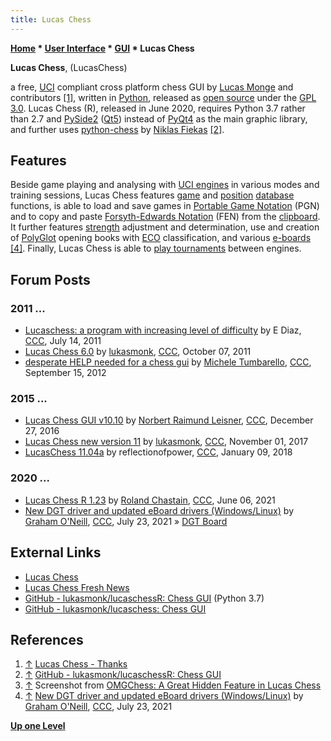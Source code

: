 ```yaml
---
title: Lucas Chess
---
```

**[Home](Home "Home") \* [User Interface](User_Interface "User Interface") \* [GUI](GUI "GUI") \* Lucas Chess**


**Lucas Chess**, (LucasChess)   

a free, [UCI](UCI "UCI") compliant cross platform chess GUI by [Lucas Monge](index.php?title=Lucas_Monge&action=edit&redlink=1 "Lucas Monge (page does not exist)") and contributors <a id="cite-note-1" href="#cite-ref-1">[1]</a>,
written in [Python](Python "Python"), released as [open source](https://en.wikipedia.org/wiki/Open_source) under the [GPL 3.0](Free_Software_Foundation#GPL "Free Software Foundation").
Lucas Chess (R), released in June 2020, requires Python 3.7 rather than 2.7 and [PySide2](https://en.wikipedia.org/wiki/PySide) ([Qt5](https://en.wikipedia.org/wiki/Qt_version_history#Qt_5)) instead of [PyQt4](https://en.wikipedia.org/wiki/PyQt#PyQt4) as the main graphic library,
and further uses [python-chess](Python-chess "Python-chess") by [Niklas Fiekas](Niklas_Fiekas "Niklas Fiekas") <a id="cite-note-2" href="#cite-ref-2">[2]</a>. 



## Features


Beside game playing and analysing with [UCI engines](Category:UCI "Category:UCI") in various modes and training sessions, 
Lucas Chess features [game](Chess_Game "Chess Game") and [position](Chess_Position "Chess Position") [database](Databases "Databases") functions, is able to load and save games in [Portable Game Notation](Portable_Game_Notation "Portable Game Notation") (PGN) 
and to copy and paste [Forsyth-Edwards Notation](Forsyth-Edwards_Notation "Forsyth-Edwards Notation") (FEN) from the [clipboard](https://en.wikipedia.org/wiki/Clipboard_%28computing%29).
It further features [strength](Playing_Strength "Playing Strength") adjustment and determination, use and creation of [PolyGlot](PolyGlot "PolyGlot") opening books with [ECO](ECO "ECO") classification, 
and various [e-boards](Sensory_Board "Sensory Board") <a id="cite-note-4" href="#cite-ref-4">[4]</a>.
Finally, Lucas Chess is able to [play tournaments](Tournament_Manager "Tournament Manager") between engines.



## Forum Posts


### 2011 ...


* [Lucaschess: a program with increasing level of difficulty](http://www.talkchess.com/forum3/viewtopic.php?f=2&t=39720) by E Diaz, [CCC](CCC "CCC"), July 14, 2011
* [Lucas Chess 6.0](http://www.talkchess.com/forum3/viewtopic.php?f=2&t=40668) by [lukasmonk](index.php?title=Lucas_Monge&action=edit&redlink=1 "Lucas Monge (page does not exist)"), [CCC](CCC "CCC"), October 07, 2011
* [desperate HELP needed for a chess gui](http://www.talkchess.com/forum3/viewtopic.php?f=7&t=45159) by [Michele Tumbarello](index.php?title=Michele_Tumbarello&action=edit&redlink=1 "Michele Tumbarello (page does not exist)"), [CCC](CCC "CCC"), September 15, 2012


### 2015 ...


* [Lucas Chess GUI v10.10](http://www.talkchess.com/forum3/viewtopic.php?f=2&t=62616) by [Norbert Raimund Leisner](Norbert_Raimund_Leisner "Norbert Raimund Leisner"), [CCC](CCC "CCC"), December 27, 2016
* [Lucas Chess new version 11](http://www.talkchess.com/forum3/viewtopic.php?f=2&t=65607) by [lukasmonk](index.php?title=Lucas_Monge&action=edit&redlink=1 "Lucas Monge (page does not exist)"), [CCC](CCC "CCC"), November 01, 2017
* [LucasChess 11.04a](http://www.talkchess.com/forum3/viewtopic.php?f=2&t=66285) by reflectionofpower, [CCC](CCC "CCC"), January 09, 2018


### 2020 ...


* [Lucas Chess R 1.23](http://www.talkchess.com/forum3/viewtopic.php?f=2&t=77447) by [Roland Chastain](Roland_Chastain "Roland Chastain"), [CCC](CCC "CCC"), June 06, 2021
* [New DGT driver and updated eBoard drivers (Windows/Linux)](http://www.talkchess.com/forum3/viewtopic.php?f=2&t=77783) by [Graham O'Neill](index.php?title=Graham_O%27Neill&action=edit&redlink=1 "Graham O'Neill (page does not exist)"), [CCC](CCC "CCC"), July 23, 2021 » [DGT Board](DGT_Board "DGT Board")


## External Links


* [Lucas Chess](https://lucaschess.pythonanywhere.com/)
* [Lucas Chess Fresh News](https://lucaschess.blogspot.com/)
* [GitHub - lukasmonk/lucaschessR: Chess GUI](https://github.com/lukasmonk/lucaschessR) (Python 3.7)
* [GitHub - lukasmonk/lucaschess: Chess GUI](https://github.com/lukasmonk/lucaschess)


## References


1. <a id="cite-ref-1" href="#cite-note-1">↑</a> [Lucas Chess - Thanks](https://lucaschess.pythonanywhere.com/thanks)
2. <a id="cite-ref-2" href="#cite-note-2">↑</a> [GitHub - lukasmonk/lucaschessR: Chess GUI](https://github.com/lukasmonk/lucaschessR#readme)
3. <a id="cite-ref-3" href="#cite-note-3">↑</a> Screenshot from [OMGChess: A Great Hidden Feature in Lucas Chess](http://omgchess.blogspot.com/2015/08/a-great-hidden-feature-in-lucas-chess.html)
4. <a id="cite-ref-4" href="#cite-note-4">↑</a> [New DGT driver and updated eBoard drivers (Windows/Linux)](http://www.talkchess.com/forum3/viewtopic.php?f=2&t=77783) by [Graham O'Neill](index.php?title=Graham_O%27Neill&action=edit&redlink=1 "Graham O'Neill (page does not exist)"), [CCC](CCC "CCC"), July 23, 2021

**[Up one Level](GUI "GUI")**







 

